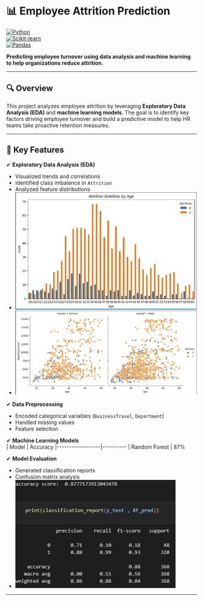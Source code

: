 # 📊 Employee Attrition Prediction  

[![Python](https://img.shields.io/badge/Python-3.8%2B-blue)](https://www.python.org/)  
[![Scikit-learn](https://img.shields.io/badge/Scikit--learn-1.0+-orange)](https://scikit-learn.org/)  
[![Pandas](https://img.shields.io/badge/Pandas-1.3+-brightgreen)](https://pandas.pydata.org/)  

**Predicting employee turnover using data analysis and machine learning to help organizations reduce attrition.**  

---

## 🔍 Overview  
This project analyzes employee attrition by leveraging **Exploratory Data Analysis (EDA)** and **machine learning models**. The goal is to identify key factors driving employee turnover and build a predictive model to help HR teams take proactive retention measures.  

---

## 🚀 Key Features  
✔ **Exploratory Data Analysis (EDA)**  
- Visualized trends and correlations  
- Identified class imbalance in `Attrition`  
- Analyzed feature distributions
- ![Capture](Capture.JPG)
- ![Capture](Capture2.JPG)

✔ **Data Preprocessing**  
- Encoded categorical variables (`BusinessTravel`, `Department`)  
- Handled missing values  
- Feature selection  

✔ **Machine Learning Models**  
| Model            | Accuracy 
|------------------|----------
| Random Forest    | 87%      


✔ **Model Evaluation**  
- Generated classification reports  
- Confusion matrix analysis
- ![Capture](Capture3.JPG)

---

